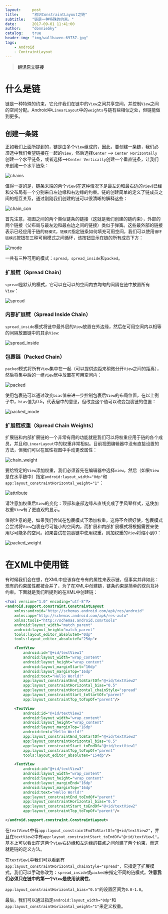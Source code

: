 ```yaml
---
layout:     post
title:		"初识ConstraintLayout之链"
subtitle:   "链是一种特殊的约束。"
date:       2017-09-01 11:41:00
author:     "donnieSky"
catalog:	true
header-img: "img/wallhaven-69737.jpg"
tags:
    - Android
    - ContraintLayout
---
```


> [翻译原文链接](https://constraintlayout.github.io/basics/create_chains.html)

# 什么是链
链是一种特殊的约束，它允许我们在链中的`View`之间共享空间，并控制`View`之间的空间分配。Android中`LinearLayout`中的`weights`与链有些相似之处，但链能做到更多。

## 创建一条链
正如我们上面所提到的，链是由多个`View`组成的，因此，要创建一条链，我们必须选中我们希望链接在一起的`View`，然后选择`Center` --> `Center Horizontally` 创建一个水平链条，或者选择-->`Center Vertically`创建一个垂直链条，让我们来创建一个水平链条：

![chains](https://user-images.githubusercontent.com/8588940/29916276-db4f6366-8e70-11e7-973d-3a7ef7c2d874.gif)

值得一提的是，链条末端的两个`View`(在这种情况下是最左边和最右边的`View`)已经和父布局有一个分别来自左边缘和右边缘的约束。链的创建简单的定义了链成员之间的相互关系，通过刚刚我们创建的链可以很清晰的解释这些：

![chain_con](https://user-images.githubusercontent.com/8588940/29916346-127d0708-8e71-11e7-9623-067861dc756b.png)

首先注意，视图之间的两个类似链条的链接（这就是我们创建的链约束），外部的两个链接（父布局与最左边和最右边之间的链接）类似于弹簧。这些最外部的链接表示已经应用于链的`链模式`，`链模式`指定链条如何填充可用空间，我们可以使用`循环链模式`按钮在三种可用模式之间循环，该按钮显示在链的所有成员下方：

![mode](https://user-images.githubusercontent.com/8588940/29916833-9313434a-8e72-11e7-8672-a7c999c7299c.png)

一共有三种可用的模式：`spread`，`spread_inside`和`packed`。

### 扩展链（Spread Chain）
`spread`是默认的模式，它可以在可以的空间内衣均匀的间隔在链中放置所有`View`：

![spread](https://user-images.githubusercontent.com/8588940/29917285-14c86a9a-8e74-11e7-978e-36f6364a4145.png)

### 内部扩展链（Spread Inside Chain）
`spread_inside`模式将链中最外层的`View`放置在外边缘，然后在可用空间内以相等的间隔放置链中的其余`View`:

![spread_inside](https://user-images.githubusercontent.com/8588940/29917612-110f2e7e-8e75-11e7-8452-ba28ec7194ab.png)

### 包裹链（Packed Chain）
`packed`模式将所有`View`集中在一起（可以提供边距来稍微分开`View`之间的距离），然后将集中后的一组`View`居中放置在可用空间内：

![packed](https://user-images.githubusercontent.com/8588940/29917787-99fde8ba-8e75-11e7-9195-091a153fd45e.png)

使用包裹链可以通过改变`bias`值来进一步控制包裹后`View`的布局位置，在以上例子中，`bias`值为0.5，代表居中的意思，但改变这个值可以改变包裹链的位置：

![packed_mode](https://user-images.githubusercontent.com/8588940/29918067-9607e0a2-8e76-11e7-9f89-38bb28c6cd15.gif)

### 扩展链权重（Spread Chain Weights）
扩展链和内部扩展链的一个非常有用的功能就是我们可以将权重应用于链的各个成员，并且和`LinearLayout`中的权重非常相似。目前视图编辑器中没有直接设置的方法，但我们可以在属性视图中手动更改属性：

![chain_weight](https://user-images.githubusercontent.com/8588940/29953765-5b0a94f6-8f05-11e7-8765-607ff1837b83.png)

要给特定的`View`添加权重，我们必须首先在编辑器中选择`view`，然后（如果`View`是在水平链中）指定`android:layout_width="0dp"`和`app:layout_constraintHorizontal_weight="1"`：

![attribute](https://user-images.githubusercontent.com/8588940/29953832-eac3f04c-8f05-11e7-98f3-ce1147ff0cad.png)

请注意加权重后`View`的变化：顶部和底部边缘从直线变成了手风琴样式，这使加权重`View`有了更直观的显示。

值得注意的是，如果我们尝试在包裹模式下添加权重，这将不会很好使，包裹模式会尝试将`View`包裹在尽可能小的空间内，而扩展和内部扩展模式将根据需要来使用尽可能多的空间。如果尝试在包裹链中使用权重，则加权重的`View`将缩小到0：

![packed_weight](https://user-images.githubusercontent.com/8588940/29954304-76a89e2a-8f09-11e7-84e4-07f460f0fbda.png)

# 在XML中使用链
有时候我们会在想，在XML中应该存在专有的属性来表示链，但事实并非如此：现有的约束属性都被合并了，为了在XML中创建链，链条约束是简单的双向互补约束。下面就是我们所提到的在XML中创建链：

```xml
<?xml version="1.0" encoding="utf-8"?>
<android.support.constraint.ConstraintLayout
    xmlns:android="http://schemas.android.com/apk/res/android"
    xmlns:app="http://schemas.android.com/apk/res-auto"
    xmlns:tools="http://schemas.android.com/tools"
    android:layout_width="match_parent"
    android:layout_height="match_parent"
    tools:layout_editor_absoluteX="0dp"
    tools:layout_editor_absoluteY="25dp">

    <TextView
        android:id="@+id/textView1"
        android:layout_width="wrap_content"
        android:layout_height="wrap_content"
        android:layout_marginStart="16dp"
        android:layout_marginTop="16dp"
        android:text="Hello World!"
        app:layout_constraintEnd_toStartOf="@+id/textView2"
        app:layout_constraintHorizontal_bias="0.5"
        app:layout_constraintHorizontal_chainStyle="spread"
        app:layout_constraintStart_toStartOf="parent"
        app:layout_constraintTop_toTopOf="parent"/>

    <TextView
        android:id="@+id/textView2"
        android:layout_width="wrap_content"
        android:layout_height="wrap_content"
        android:layout_marginTop="16dp"
        android:text="Hello World!"
        app:layout_constraintEnd_toStartOf="@+id/textView3"
        app:layout_constraintHorizontal_bias="0.5"
        app:layout_constraintStart_toEndOf="@+id/textView1"
        app:layout_constraintTop_toTopOf="parent"
        tools:layout_editor_absoluteX="154dp"/>

    <TextView
        android:id="@+id/textView3"
        android:layout_width="wrap_content"
        android:layout_height="wrap_content"
        android:layout_marginEnd="16dp"
        android:layout_marginTop="16dp"
        android:text="Hello World!"
        app:layout_constraintEnd_toEndOf="parent"
        app:layout_constraintHorizontal_bias="0.5"
        app:layout_constraintStart_toEndOf="@+id/textView2"
        app:layout_constraintTop_toTopOf="parent"/>

</android.support.constraint.ConstraintLayout>
```

在`textView1`中有`app:layout_constraintEndToStartOf="@+id/textView2"`，并且在`textView2`中有`app:layout_constraintStart_toEndOf="@+id/textView1"`，基本上可以看出在这两个`View`右边缘和左边缘的锚点之间创建了两个约束，而这就是链的定义方法。

在`textView1`中我们可以看到有`app:layout_constraintHorizontal_chainStyle="spread"`，它指定了扩展模式，我们可以手动修改为：`spread_inside`或`packed`来指定不同的链模式。**注意我们必须只在链中的第一个`View`是使用该属性**。

`app:layout_constraintHorizontal_bias="0.5"`的设置区间为`0.0-1.0`。

最后，我们可以通过指定`android:layout_width="0dp"`和`app:layout_constraintHorizontal_weight="1"`来定义权重。
